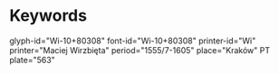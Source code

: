 # Keywords
glyph-id="Wi-10+80308"
font-id="Wi-10+80308"
printer-id="Wi"
printer="Maciej Wirzbięta"
period="1555/7-1605"
place="Kraków"
PT plate="563"
